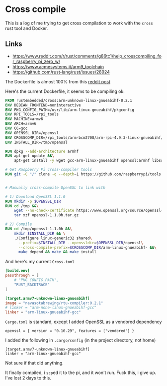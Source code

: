 # Cross compile
This is a log of me trying to get cross compilation to work with the `cross` rust tool and Docker.

## Links
* https://www.reddit.com/r/rust/comments/g86tc1/help_crosscompiling_for_raspberry_pi_zero_w/
* https://www.acmesystems.it/arm9_toolchain
* https://github.com/rust-lang/rust/issues/28924

The Dockerfile is almost 100% from this [reddit post](https://www.reddit.com/r/rust/comments/g86tc1/help_crosscompiling_for_raspberry_pi_zero_w/)

Here's the current Dockerfile, it seems to be compiling ok:
```Dockerfile
FROM rustembedded/cross:arm-unknown-linux-gnueabihf-0.2.1
ENV DEBIAN_FRONTEND=noninteractive
ENV PKG_CONFIG_PATH=/usr/lib/arm-linux-gnueabihf/pkgconfig
ENV RPI_TOOLS=/rpi_tools
ENV MACHINE=armv6
ENV ARCH=armv6
ENV CC=gcc
ENV OPENSSL_DIR=/openssl
ENV CROSSCOMP_DIR=/rpi_tools/arm-bcm2708/arm-rpi-4.9.3-linux-gnueabihf/bin
ENV INSTALL_DIR=/tmp/openssl

RUN dpkg --add-architecture armhf
RUN apt-get update &&\
    apt-get install -y wget gcc-arm-linux-gnueabihf openssl:armhf libssl-dev:armhf pkg-config libudev-dev:armhf

# Get Raspberry Pi cross-compiler tools
RUN git -C "/" clone -q --depth=1 https://github.com/raspberrypi/tools.git "${RPI_TOOLS}"


# Manually cross-compile OpenSSL to link with

# 1) Download OpenSSL 1.1.0
RUN mkdir -p $OPENSSL_DIR
RUN cd /tmp &&\
    wget --no-check-certificate https://www.openssl.org/source/openssl-1.1.0h.tar.gz &&\
    tar xzf openssl-1.1.0h.tar.gz

# 2) Compile
RUN cd /tmp/openssl-1.1.0h &&\
    mkdir $INSTALL_DIR && \
    ./Configure linux-generic32 shared\
      --prefix=$INSTALL_DIR --openssldir=$OPENSSL_DIR/openssl\
      --cross-compile-prefix=$CROSSCOMP_DIR/arm-linux-gnueabihf- &&\
      make depend && make && make install
```

And here's my current `Cross.toml`
```toml
[build.env]
passthrough = [
    # "PKG_CONFIG_PATH",
    "RUST_BACKTRACE"
]

[target.armv7-unknown-linux-gnueabihf]
image = "navasotabrewing/rtu-compiler:0.2.1"
# linker = "arm-none-linux-gnueabihf-gcc"
linker = "arm-linux-gnueabihf-gcc"
```

`Cargo.toml` is standard, except I added OpenSSL as a vendored dependency
```
openssl = { version = "0.10.29", features = ["vendored"] }
```



I added the following in `.cargo/config` (in the project directory, not home)
```
[target.armv7-unknown-linux-gnueabihf]
linker = "arm-linux-gnueabihf-gcc"
```
Not sure if that did anything.


It finally compiled, i `scp`ed it to the pi, and it won't run. Fuck this, i give up. I've lost 2 days to this.